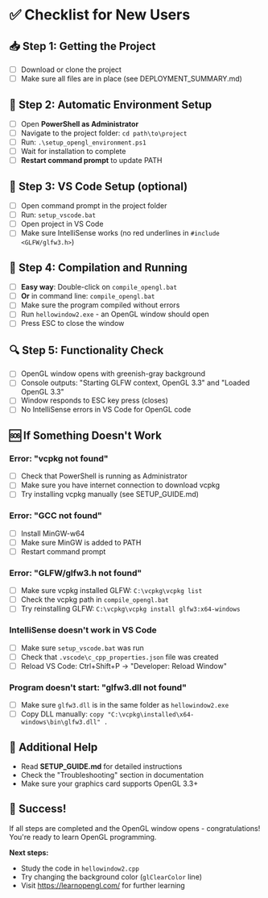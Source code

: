 # ✅ Checklist for New Users

## 📥 Step 1: Getting the Project
- [ ] Download or clone the project
- [ ] Make sure all files are in place (see DEPLOYMENT_SUMMARY.md)

## 🔧 Step 2: Automatic Environment Setup
- [ ] Open **PowerShell as Administrator**
- [ ] Navigate to the project folder: `cd path\to\project`
- [ ] Run: `.\setup_opengl_environment.ps1`
- [ ] Wait for installation to complete
- [ ] **Restart command prompt** to update PATH

## 🎨 Step 3: VS Code Setup (optional)
- [ ] Open command prompt in the project folder
- [ ] Run: `setup_vscode.bat`
- [ ] Open project in VS Code
- [ ] Make sure IntelliSense works (no red underlines in `#include <GLFW/glfw3.h>`)

## 🚀 Step 4: Compilation and Running
- [ ] **Easy way**: Double-click on `compile_opengl.bat`
- [ ] **Or** in command line: `compile_opengl.bat`
- [ ] Make sure the program compiled without errors
- [ ] Run `hellowindow2.exe` - an OpenGL window should open
- [ ] Press ESC to close the window

## 🔍 Step 5: Functionality Check
- [ ] OpenGL window opens with greenish-gray background
- [ ] Console outputs: "Starting GLFW context, OpenGL 3.3" and "Loaded OpenGL 3.3"
- [ ] Window responds to ESC key press (closes)
- [ ] No IntelliSense errors in VS Code for OpenGL code

## 🆘 If Something Doesn't Work

### Error: "vcpkg not found"
- [ ] Check that PowerShell is running as Administrator
- [ ] Make sure you have internet connection to download vcpkg
- [ ] Try installing vcpkg manually (see SETUP_GUIDE.md)

### Error: "GCC not found"
- [ ] Install MinGW-w64
- [ ] Make sure MinGW is added to PATH
- [ ] Restart command prompt

### Error: "GLFW/glfw3.h not found"
- [ ] Make sure vcpkg installed GLFW: `C:\vcpkg\vcpkg list`
- [ ] Check the vcpkg path in `compile_opengl.bat`
- [ ] Try reinstalling GLFW: `C:\vcpkg\vcpkg install glfw3:x64-windows`

### IntelliSense doesn't work in VS Code
- [ ] Make sure `setup_vscode.bat` was run
- [ ] Check that `.vscode\c_cpp_properties.json` file was created
- [ ] Reload VS Code: Ctrl+Shift+P → "Developer: Reload Window"

### Program doesn't start: "glfw3.dll not found"
- [ ] Make sure `glfw3.dll` is in the same folder as `hellowindow2.exe`
- [ ] Copy DLL manually: `copy "C:\vcpkg\installed\x64-windows\bin\glfw3.dll" .`

## 📖 Additional Help
- Read **SETUP_GUIDE.md** for detailed instructions
- Check the "Troubleshooting" section in documentation
- Make sure your graphics card supports OpenGL 3.3+

## 🎉 Success!
If all steps are completed and the OpenGL window opens - congratulations! 
You're ready to learn OpenGL programming.

**Next steps:**
- Study the code in `hellowindow2.cpp`
- Try changing the background color (`glClearColor` line)
- Visit https://learnopengl.com/ for further learning
